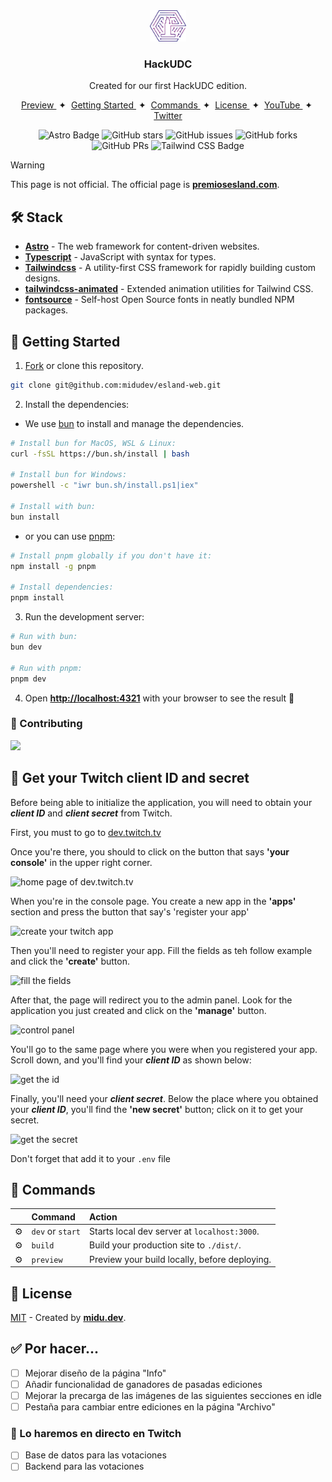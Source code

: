 <div align="center">
<img src="Documents/hackudc.svg" height="50px" width="auto" /> 
<h3>
 HackUDC
</h3>
<p>Created for our first HackUDC edition.</p>
</div>

<div align="center">
    <a href="#" target="_blank">
        Preview
    </a>
    <span>&nbsp;✦&nbsp;</span>
    <a href="#-getting-started">
        Getting Started
    </a>
    <span>&nbsp;✦&nbsp;</span>
    <a href="#-commands">
        Commands
    </a>
    <span>&nbsp;✦&nbsp;</span>
    <a href="#-license">
        License
    </a>
    <span>&nbsp;✦&nbsp;</span>
    <a href="https://www.youtube.com/c/midudev">
        YouTube
    </a>
    <span>&nbsp;✦&nbsp;</span>
    <a href="https://twitter.com/midudev">
        Twitter
    </a>
</div>

<p></p>

<div align="center">

![Astro Badge](https://img.shields.io/badge/Astro-BC52EE?logo=astro&logoColor=fff&style=flat)
![GitHub stars](https://img.shields.io/github/stars/midudev/esland-web)
![GitHub issues](https://img.shields.io/github/issues/midudev/esland-web)
![GitHub forks](https://img.shields.io/github/forks/midudev/esland-web)
![GitHub PRs](https://img.shields.io/github/issues-pr/midudev/esland-web)
![Tailwind CSS Badge](https://img.shields.io/badge/Tailwind%20CSS-06B6D4?logo=tailwindcss&logoColor=fff&style=flat)

</div>

> [!WARNING]
> This page is not official. The official page is [**premiosesland.com**](https://premiosesland.com/).

## 🛠️ Stack

- [**Astro**](https://astro.build/) - The web framework for content-driven websites.
- [**Typescript**](https://www.typescriptlang.org/) - JavaScript with syntax for types.
- [**Tailwindcss**](https://tailwindcss.com/) - A utility-first CSS framework for rapidly building custom designs.
- [**tailwindcss-animated**](https://github.com/new-data-services/tailwindcss-animated) - Extended animation utilities for Tailwind CSS.
- [**fontsource**](https://fontsource.org/) - Self-host Open Source fonts in neatly bundled NPM packages.

## 🚀 Getting Started

1. [Fork](https://github.com/midudev/esland-web/fork) or clone this repository.

```bash
git clone git@github.com:midudev/esland-web.git
```

2. Install the dependencies:

- We use [bun](https://bun.sh) to install and manage the dependencies.

```bash
# Install bun for MacOS, WSL & Linux:
curl -fsSL https://bun.sh/install | bash

# Install bun for Windows:
powershell -c "iwr bun.sh/install.ps1|iex"

# Install with bun:
bun install
```

- or you can use [pnpm](https://pnpm.io):

```bash
# Install pnpm globally if you don't have it:
npm install -g pnpm

# Install dependencies:
pnpm install
```

3. Run the development server:

```bash
# Run with bun:
bun dev

# Run with pnpm:
pnpm dev
```

4. Open [**http://localhost:4321**](http://localhost:4321/) with your browser to see the result 🚀

### 🤝 Contributing

<a href="https://github.com/midudev/esland-web/graphs/contributors">
  <img src="https://contrib.rocks/image?repo=midudev/esland-web" />
</a>

## 🔑 Get your Twitch client ID and secret

Before being able to initialize the application, you will need to obtain your ***client ID*** and ***client secret*** from Twitch.

First, you must to go to [dev.twitch.tv](https://dev.twitch.tv)

Once you're there, you should to click on the button that says **'your console'** in the upper right corner.

![home page of dev.twitch.tv](resourses/consola.png)

When you're in the console page. You create a new app in the **'apps'** section and press the button that say's 'register your app'

![create your twitch app](resourses/crear-aplicacion.png)

Then you'll need to register your app. Fill the fields as teh follow example and click the **'create'** button.

![fill the fields](resourses/campos.png)

After that, the page will redirect you to the admin panel. Look for the application you just created and click on the **'manage'** button.

![control panel](resourses/panel_de_admin.png)

You'll go to the same page where you were when you registered your app. Scroll down, and you'll find your ***client ID*** as shown below:

![get the id](resourses/cliente_id.png)

Finally, you'll need your ***client secret***. Below the place where you obtained your ***client ID***, you'll find the **'new secret'** button; click on it to get your secret.

![get the secret](resourses/secreto.png)

Don't forget that add it to your `.env` file

## 🧞 Commands

|     | Command          | Action                                        |
| :-- | :--------------- | :-------------------------------------------- |
| ⚙️  | `dev` or `start` | Starts local dev server at `localhost:3000`.  |
| ⚙️  | `build`          | Build your production site to `./dist/`.      |
| ⚙️  | `preview`        | Preview your build locally, before deploying. |

## 🔑 License

[MIT](#) - Created by [**midu.dev**](https://midu.dev).

## ✅ Por hacer...

- [ ] Mejorar diseño de la página "Info"
- [ ] Añadir funcionalidad de ganadores de pasadas ediciones
- [ ] Mejorar la precarga de las imágenes de las siguientes secciones en idle
- [ ] Pestaña para cambiar entre ediciones en la página "Archivo"

### 👀 Lo haremos en directo en Twitch

- [ ] Base de datos para las votaciones
- [ ] Backend para las votaciones
